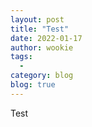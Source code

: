 ```yaml
---
layout: post
title: "Test"
date: 2022-01-17
author: wookie
tags:
  - 
category: blog
blog: true
---
```


Test